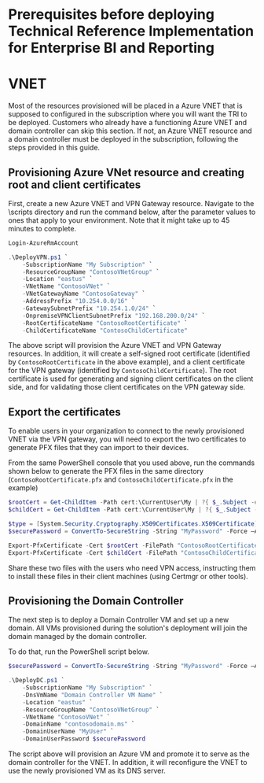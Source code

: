 ﻿# Prerequisites before deploying Technical Reference Implementation for Enterprise BI and Reporting

# VNET

Most of the resources provisioned will be placed in a Azure VNET that is supposed to configured in the subscription where you will want the TRI to be deployed. Customers who already have a functioning Azure VNET and domain controller can skip this section. If not, an Azure VNET resource and a domain controller must be deployed in the subscription, following the steps provided in this guide.

## Provisioning Azure VNet resource and creating root and client certificates

First, create a new Azure VNET and VPN Gateway resource. Navigate to the <source root>\scripts directory and run the command below, after the parameter values to ones that apply to your environment. Note that it might take up to 45 minutes to complete.

```PowerShell
Login-AzureRmAccount

.\DeployVPN.ps1 `
    -SubscriptionName "My Subscription" `
    -ResourceGroupName "ContosoVNetGroup" `
    -Location "eastus" `
    -VNetName "ContosoVNet" `
    -VNetGatewayName "ContosoGateway" `
    -AddressPrefix "10.254.0.0/16" `
    -GatewaySubnetPrefix "10.254.1.0/24" `
    -OnpremiseVPNClientSubnetPrefix "192.168.200.0/24" `
    -RootCertificateName "ContosoRootCertificate" `
    -ChildCertificateName "ContosoChildCertificate"
```

The above script will provision the Azure VNET and VPN Gateway resources. In addition, it will create a self-signed root certificate (identified by ```ContosoRootCertificate``` in the above example), and a client certificate for the VPN gateway (identified by ```ContosoChildCertificate```). The root certificate is used for generating and signing client certificates on the client side, and for validating those client certificates on the VPN gateway side.

## Export the certificates

To enable users in your organization to connect to the newly provisioned VNET via the VPN gateway, you will need to export the two certificates to generate PFX files that they can import to their devices.

From the same PowerShell console that you used above, run the commands shown below to generate the PFX files in the same directory (```ContosoRootCertificate.pfx``` and ```ContosoChildCertificate.pfx``` in the example)

```PowerShell
$rootCert = Get-ChildItem -Path cert:\CurrentUser\My | ?{ $_.Subject -eq "CN=ContosoRootCertificate" }
$childCert = Get-ChildItem -Path cert:\CurrentUser\My | ?{ $_.Subject -eq "CN=ContosoChildCertificate" }

$type = [System.Security.Cryptography.X509Certificates.X509Certificate]::pfx
$securePassword = ConvertTo-SecureString -String "MyPassword" -Force –AsPlainText

Export-PfxCertificate -Cert $rootCert -FilePath "ContosoRootCertificate.pfx" -Password $securePassword -Verbose
Export-PfxCertificate -Cert $childCert -FilePath "ContosoChildCertificate.pfx" -Password $securePassword -Verbose
```
Share these two files with the users who need VPN access, instructing them to install these files in their client machines (using Certmgr or other tools).

## Provisioning the Domain Controller

The next step is to deploy a Domain Controller VM and set up a new domain. All VMs provisioned during the solution's deployment will join the domain managed by the domain controller.

To do that, run the PowerShell script below.

```PowerShell
$securePassword = ConvertTo-SecureString -String "MyPassword" -Force –AsPlainText

.\DeployDC.ps1 `
    -SubscriptionName "My Subscription" `
    -DnsVmName "Domain Controller VM Name" `
    -Location "eastus" `
    -ResourceGroupName "ContosoVNetGroup" `
    -VNetName "ContosoVNet" `
    -DomainName "contosodomain.ms" `
    -DomainUserName "MyUser" `
    -DomainUserPassword $securePassword
```


The script above will provision an Azure VM and promote it to serve as the domain controller for the VNET. In addition, it will reconfigure the VNET to use the newly provisioned VM as its DNS server.